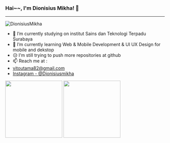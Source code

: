 <!-- @format -->

### Hai~~, I'm Dionisius Mikha! 👋
---

<img src="https://komarev.com/ghpvc/?username=DionisiusMikha&label=Visitor&color=0e75b6&style=flat" alt="DionisiusMikha" />

- 🔭 I’m currently studying on institut Sains dan Teknologi Terpadu Surabaya
- 🌱 I’m currently learning Web & Mobile Development & UI UX Design for mobile and dekstop
- 😥 I’m still trying to push more repositories at github
- 📫 Reach me at :
- vitoutama82@gmail.com
- [Instagram - @Dionisiusmikha](https://www.instagram.com/dionisiusmikha/)

<p>
<img height="180em" src="https://github-readme-stats-eight-theta.vercel.app/api/top-langs/?username=DionisiusMikha&layout=compact&langs_count=8&theme=dark"/>
<img height="180cm" src ="https://github-readme-stats.vercel.app/api?username=DionisiusMikha&&show_icons=true&title_color=ffffff&icon_color=bb2acf&text_color=daf7dc&bg_color=151515">
</p>
